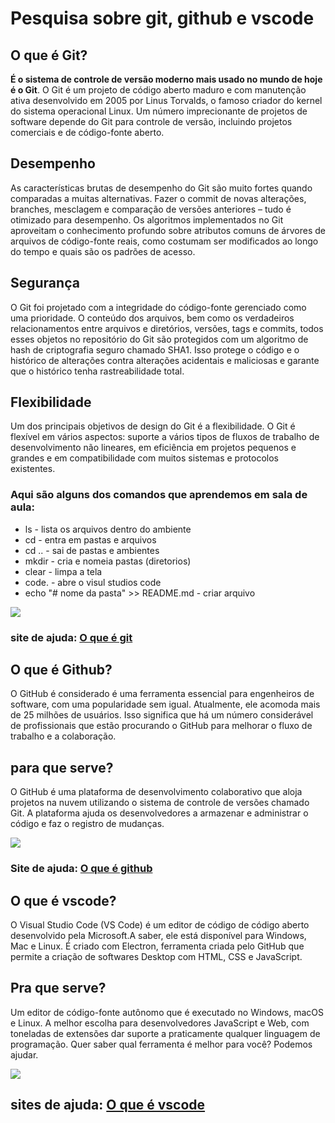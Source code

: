 # Pesquisa sobre git, github e vscode 

## O que é Git? 
**É o sistema de controle de versão moderno mais usado no mundo de hoje é o Git**. O Git é um projeto de código aberto maduro e com manutenção ativa desenvolvido em 2005 por Linus Torvalds, o famoso criador do kernel do sistema operacional Linux. Um número imprecionante de projetos de software depende do Git para controle de versão, incluindo projetos comerciais e de código-fonte aberto.

## Desempenho 
As características brutas de desempenho do Git são muito fortes quando comparadas a muitas alternativas. Fazer o commit de novas alterações, branches, mesclagem e comparação de versões anteriores – tudo é otimizado para desempenho. Os algoritmos implementados no Git aproveitam o conhecimento profundo sobre atributos comuns de árvores de arquivos de código-fonte reais, como costumam ser modificados ao longo do tempo e quais são os padrões de acesso.

## Segurança
O Git foi projetado com a integridade do código-fonte gerenciado como uma prioridade. O conteúdo dos arquivos, bem como os verdadeiros relacionamentos entre arquivos e diretórios, versões, tags e commits, todos esses objetos no repositório do Git são protegidos com um algoritmo de hash de criptografia seguro chamado SHA1. Isso protege o código e o histórico de alterações contra alterações acidentais e maliciosas e garante que o histórico tenha rastreabilidade total.

## Flexibilidade
Um dos principais objetivos de design do Git é a flexibilidade. O Git é flexível em vários aspectos: suporte a vários tipos de fluxos de trabalho de desenvolvimento não lineares, em eficiência em projetos pequenos e grandes e em compatibilidade com muitos sistemas e protocolos existentes.

### Aqui são alguns dos comandos que aprendemos em sala de aula:
* ls - lista os arquivos dentro do ambiente
* cd - entra em pastas e arquivos
* cd .. - sai de pastas e ambientes
* mkdir - cria e nomeia pastas (diretorios)
* clear - limpa a tela
* code. - abre o visul studios code
* echo "# nome da pasta" >> README.md - criar arquivo 

![](https://encrypted-tbn0.gstatic.com/images?q=tbn:ANd9GcTn3sHK8AOBtGhdk8YJU-28jHI1mksKpWjU1qiogGTYAA&s)

### site de ajuda: [O que é git](https://www.atlassian.com/br/git/tutorials/what-is-git) 

## O que é Github? 
O GitHub é considerado é uma ferramenta essencial para engenheiros de software, com uma popularidade sem igual. Atualmente, ele acomoda mais de 25 milhões de usuários. Isso significa que há um número considerável de profissionais que estão procurando o GitHub para melhorar o fluxo de trabalho e a colaboração.

## para que serve?
O GitHub é uma plataforma de desenvolvimento colaborativo que aloja projetos na nuvem utilizando o sistema de controle de versões chamado Git. A plataforma ajuda os desenvolvedores a armazenar e administrar o código e faz o registro de mudanças.

![](https://enotas.com.br/blog/wp-content/uploads/2021/02/GitHub.jpg)

### Site de ajuda: [O que é github](https://www.hostinger.com.br/tutoriais/o-que-github)

## O que é vscode?
O Visual Studio Code (VS Code) é um editor de código de código aberto desenvolvido pela Microsoft.A saber, ele está disponível para Windows, Mac e Linux. É criado com Electron, ferramenta criada pelo GitHub que permite a criação de softwares Desktop com HTML, CSS e JavaScript.

## Pra que serve?
Um editor de código-fonte autônomo que é executado no Windows, macOS e Linux. A melhor escolha para desenvolvedores JavaScript e Web, com toneladas de extensões dar suporte a praticamente qualquer linguagem de programação. Quer saber qual ferramenta é melhor para você? Podemos ajudar.

![](https://dkrn4sk0rn31v.cloudfront.net/uploads/2021/01/instalacao-do-vs-code-no-windows-linux-e-macos.png)

## sites de ajuda: [O que é vscode](https://www.treinaweb.com.br/blog/vs-code-o-que-e-e-por-que-voce-deve-usar#google_vignette)
